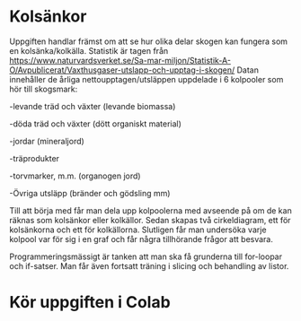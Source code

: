 # Kolsänkor
Uppgiften handlar främst om att se hur olika delar skogen kan fungera som en kolsänka/kolkälla. Statistik är tagen från https://www.naturvardsverket.se/Sa-mar-miljon/Statistik-A-O/Avpublicerat/Vaxthusgaser-utslapp-och-upptag-i-skogen/
Datan innehåller de årliga nettoupptagen/utsläppen uppdelade i 6 kolpooler som hör till skogsmark:

 -levande träd och växter (levande biomassa)
 
 -döda träd och växter (dött organiskt material)
 
 -jordar (mineraljord)
 
 -träprodukter
 
 -torvmarker, m.m. (organogen jord)
 
 -Övriga utsläpp (bränder och gödsling mm) 

Till att börja med får man dela upp kolpoolerna med avseende på om de kan räknas som kolsänkor eller kolkällor. Sedan skapas två cirkeldiagram, ett för kolsänkorna och ett för kolkällorna. Slutligen får man undersöka varje kolpool var för sig i en graf och får några tillhörande frågor att besvara.

Programmeringsmässigt är tanken att man ska få grunderna till for-loopar och if-satser. Man får även fortsatt träning i slicing och behandling av listor.


# Kör uppgiften i Colab

